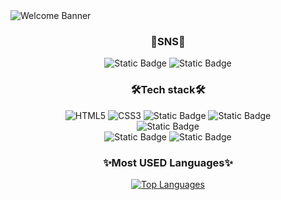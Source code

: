 <body>
<!-- <img class="header-img" src="https://capsule-render.vercel.app/api?type=speech&height=250&color=A1E3F9&text=Welcome%20to%20-nl-GAEUN's%20GitHub&section=header&reversal=false&fontAlignY=38&fontAlign=49&animation=scaleIn&fontSize=52" alt="Welcome Banner"> -->
<img class="header-img" src="https://capsule-render.vercel.app/api?type=rect&height=200&color=80000000&text=Welcome%20to%20-nl-Gaeun's%20GitHub&fontColor=A1E3F9&fontAlignY=42" alt="Welcome Banner">
<h3 align=center>💭SNS💭</h3>
<div align=center>
<img alt="Static Badge" src="https://img.shields.io/badge/velog-F2EFE7?style=flat-square&logo=Velog&logoColor=20C997&color=F2EFE7&link=https%3A%2F%2Fvelog.io%2F%40cscom000%2Fposts">
<img alt="Static Badge" src="https://img.shields.io/badge/cscom222%40naver.com-DDEB9D?style=flat-square&logo=Mail.Ru&logoColor=black&color=DDEB9D">
</div>
<h3 align=center>🛠Tech stack🛠</h3>
<!-- <p align=center>Front</p> -->
<div align=center class="badges">
  <!-- <img src="https://img.shields.io/badge/html5-%23E34F26.svg?style=for-the-badge&logo=html5&logoColor=white" alt="HTML5"> -->
  <img alt="HTML5" src="https://img.shields.io/badge/HTML-B8001F?style=flat-square&logo=html5&logoColor=white&color=B8001F">
  <!-- <img src="https://img.shields.io/badge/css3-%231572B6.svg?style=for-the-badge&logo=css3&logoColor=white" alt="CSS3"> -->
  <img alt="CSS3" src="https://img.shields.io/badge/CSS3-578FCA?style=flat-square&logo=CSS3">
  <!-- <img src="https://img.shields.io/badge/tailwindcss-%2338B2AC.svg?style=for-the-badge&logo=tailwind-css&logoColor=white" alt="TailwindCSS"> -->
 <img alt="Static Badge" src="https://img.shields.io/badge/Tailwind%20CSS-48A6A7?style=flat-square&logo=tailwindcss&logoColor=FFFFFF">
  <!-- <img src="https://img.shields.io/badge/react-%2320232a.svg?style=for-the-badge&logo=react&logoColor=%2361DAFB" alt="React"> -->
   <img alt="Static Badge" src="https://img.shields.io/badge/React-0B192C?style=flat-square&logo=REACT">
</div>
<!-- <p align=center>Back</p> -->
<div align=center class="badges">
  <!-- <img src="https://img.shields.io/badge/node.js-6DA55F?style=for-the-badge&logo=node.js&logoColor=white" alt="NodeJS"> -->
<img alt="Static Badge" src="https://img.shields.io/badge/Node.js-5D8736?style=flat-square&logo=nodedotjs&logoColor=FFFFFF">
</div>
<!-- <p align=center>DB</p> -->
<div align=center class="badges">
  <!-- <img src="https://img.shields.io/badge/MongoDB-%234ea94b.svg?style=for-the-badge&logo=mongodb&logoColor=white" alt="MongoDB"> -->
  <img alt="Static Badge" src="https://img.shields.io/badge/MongoDB-3D8D7A?style=flat-square&logo=MongoDB&logoColor=FFFFFF">
  <!-- <img src="https://img.shields.io/badge/mysql-4479A1.svg?style=for-the-badge&logo=mysql&logoColor=white" alt="MySQL"> -->
  <img alt="Static Badge" src="https://img.shields.io/badge/MySQL-3674B5?style=flat-square&logo=MySQL&logoColor=FFFFFF">

</div>
<h3 align=center>✨Most USED Languages✨</h3>
<p align=center>
  <a href="https://github-readme-stats.vercel.app/api/top-langs/?username=zkaakakg&layout=compact?theme=graywhite">
    <img src="https://github-readme-stats.vercel.app/api/top-langs/?username=zkaakakg&layout=compact&theme=nord&hide_border=true" alt="Top Languages">
  </a>
</p>

<!--
**zkaakakg/zkaakakg** is a  _special_ ✨ repository because its `README.md` (this file) appears on your GitHub profile.

Here are some ideas to get you started:

- 🔭 I’m currently working on ...
- 🌱 I’m currently learning ...
- 👯 I’m looking to collaborate on ...
- 🤔 I’m looking for help with ...
- 💬 Ask me about ...
- 📫 How to reach me: ...
- 😄 Pronouns: ...
- ⚡ Fun fact: ...
-->
